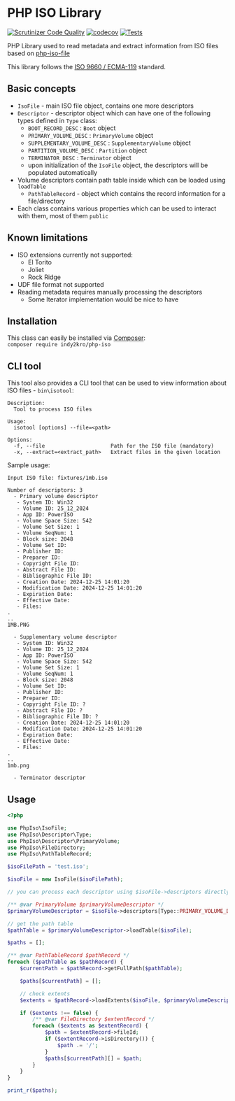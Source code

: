 # PHP ISO Library

[![Scrutinizer Code Quality](https://scrutinizer-ci.com/g/indy2kro/php-iso/badges/quality-score.png?b=main)](https://scrutinizer-ci.com/g/indy2kro/php-iso/?branch=main) [![codecov](https://codecov.io/gh/indy2kro/php-iso/graph/badge.svg?token=NBj76nYtmB)](https://codecov.io/gh/indy2kro/php-iso) [![Tests](https://github.com/indy2kro/php-iso/actions/workflows/tests.yml/badge.svg)](https://github.com/indy2kro/php-iso/actions/workflows/tests.yml)

PHP Library used to read metadata and extract information from ISO files based on [php-iso-file](https://github.com/php-classes/php-iso-file)

This library follows the [ISO 9660 / ECMA-119](https://www.ecma-international.org/wp-content/uploads/ECMA-119_4th_edition_june_2019.pdf) standard.

Basic concepts
-----
- `IsoFile` - main ISO file object, contains one more descriptors
- `Descriptor` - descriptor object which can have one of the following types defined in `Type` class:
  - `BOOT_RECORD_DESC` : `Boot` object
  - `PRIMARY_VOLUME_DESC` : `PrimaryVolume` object
  - `SUPPLEMENTARY_VOLUME_DESC` : `SupplementaryVolume` object
  - `PARTITION_VOLUME_DESC` : `Partition` object
  - `TERMINATOR_DESC` : `Terminator` object
  - upon initialization of the `IsoFile` object, the descriptors will be populated automatically
- Volume descriptors contain path table inside which can be loaded using `loadTable`
  - `PathTableRecord` - object which contains the record information for a file/directory
- Each class contains various properties which can be used to interact with them, most of them `public`

Known limitations
------------
- ISO extensions currently not supported:
  - El Torito
  - Joliet
  - Rock Ridge
- UDF file format not supported
- Reading metadata requires manually processing the descriptors
  - Some Iterator implementation would be nice to have

Installation
------------

This class can easily be installed via [Composer](https://getcomposer.org):  
`composer require indy2kro/php-iso`

CLI tool
------------

This tool also provides a CLI tool that can be used to view information about ISO files - `bin\isotool`:  
```
Description:
  Tool to process ISO files

Usage:
  isotool [options] --file=<path>

Options:
  -f, --file                     Path for the ISO file (mandatory)
  -x, --extract=<extract_path>   Extract files in the given location
```

Sample usage:
```
Input ISO file: fixtures/1mb.iso

Number of descriptors: 3
  - Primary volume descriptor
   - System ID: Win32
   - Volume ID: 25_12_2024
   - App ID: PowerISO
   - Volume Space Size: 542
   - Volume Set Size: 1
   - Volume SeqNum: 1
   - Block size: 2048
   - Volume Set ID: 
   - Publisher ID: 
   - Preparer ID: 
   - Copyright File ID: 
   - Abstract File ID: 
   - Bibliographic File ID: 
   - Creation Date: 2024-12-25 14:01:20
   - Modification Date: 2024-12-25 14:01:20
   - Expiration Date: 
   - Effective Date: 
   - Files:
.
..
1MB.PNG

  - Supplementary volume descriptor
   - System ID: Win32
   - Volume ID: 25_12_2024
   - App ID: PowerISO
   - Volume Space Size: 542
   - Volume Set Size: 1
   - Volume SeqNum: 1
   - Block size: 2048
   - Volume Set ID: 
   - Publisher ID: 
   - Preparer ID: 
   - Copyright File ID: ?
   - Abstract File ID: ?
   - Bibliographic File ID: ?
   - Creation Date: 2024-12-25 14:01:20
   - Modification Date: 2024-12-25 14:01:20
   - Expiration Date: 
   - Effective Date: 
   - Files:
.
..
1mb.png

  - Terminator descriptor

```

Usage
-----
```php
<?php

use PhpIso\IsoFile;
use PhpIso\Descriptor\Type;
use PhpIso\Descriptor\PrimaryVolume;
use PhpIso\FileDirectory;
use PhpIso\PathTableRecord;

$isoFilePath = 'test.iso';

$isoFile = new IsoFile($isoFilePath);

// you can process each descriptor using $isoFile->descriptors directly

/** @var PrimaryVolume $primaryVolumeDescriptor */
$primaryVolumeDescriptor = $isoFile->descriptors[Type::PRIMARY_VOLUME_DESC];

// get the path table
$pathTable = $primaryVolumeDescriptor->loadTable($isoFile);

$paths = [];

/** @var PathTableRecord $pathRecord */
foreach ($pathTable as $pathRecord) {
    $currentPath = $pathRecord->getFullPath($pathTable);

    $paths[$currentPath] = [];

    // check extents
    $extents = $pathRecord->loadExtents($isoFile, $primaryVolumeDescriptor->blockSize);

    if ($extents !== false) {
        /** @var FileDirectory $extentRecord */
        foreach ($extents as $extentRecord) {
            $path = $extentRecord->fileId;
            if ($extentRecord->isDirectory()) {
                $path .= '/';
            }
            $paths[$currentPath][] = $path;
        }
    }
}

print_r($paths);
```
